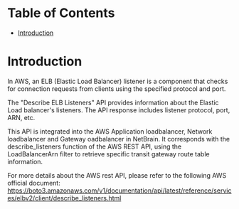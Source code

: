 # Table of Contents
- [Introduction](#introduction)


# Introduction <a name="introduction"></a>
In AWS, an ELB (Elastic Load Balancer) listener is a component that checks for connection requests from clients using the specified protocol and port.



The "Describe ELB Listeners" API provides information about the Elastic Load balancer's listeners. The API response includes listener protocol, port, ARN, etc.

This API is integrated into the AWS Application loadbalancer, Network loadbalancer and Gateway oadbalancer in NetBrain. It corresponds with the describe_listeners function of the AWS REST API, using the LoadBalancerArn filter to retrieve specific transit gateway route table information.



For more details about the AWS rest API, please refer to the following AWS official document: https://boto3.amazonaws.com/v1/documentation/api/latest/reference/services/elbv2/client/describe_listeners.html